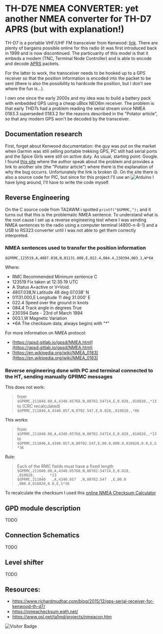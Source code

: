 # TH-D7E NMEA CONVERTER: yet another NMEA converter for TH-D7 APRS (but with explanation!)
TH-D7 is a portable VHF/UHF FM transceiver from Kenwood: [link](https://www.kenwood.com/i/products/info/amateur/thd7ae.html).
There are plenty of bargains possible online for this radio (it was first introduced back in 1999 and is now discontinued.
The particuarity of this model is that it embeds a modem (TNC, Terminal Node Controller) and is able to encode and decode [APRS](https://aprs.fi/) packets.

For the latter to work, the transceiver needs to be hooked up to a GPS receiver so that the position information is encoded into the packet to be sent (there is also the possibility to hardcode the position, but I don't see where the fun is...).

I own one since the early 2000s and my idea was to build a battery pack with embedded GPS using a cheap uBlox NEO6m receiver.
The problem is that early THD7s had a problem reading the serial stream since NMEA 0183.3 superseded 0183.2 for the reasons described in the "Potator article", so that any modern GPS won't be decoded by the transceiver.

## Documentation research
First, forget about Kenwood documentation: the guy was put on the market when Garmin was still selling portable trekking GPS, PC still had serial ports and the Spice Girls were still on active duty.
As usual, starting point: Google. I found [this site](https://www.qsl.net/ta1md/projects/nmeacon.htm) where the author speak about the problem and provides a link to another site (the "Potator article") where there is the explanation of why the bug occurrs. Unfortunately the link is broken 😢.
On the site there is also a source code for PIC, but since for this project I'll use an ![Arduino](https://img.shields.io/badge/-Arduino-00979D?style=for-the-badge&logo=Arduino&logoColor=white) I have lying around, I'll have to write the code myself.

## Reverse Engineering
On the C source code from TA2AWM i spotted ```printf("$GPRMC,");``` and it turns out that this is the problematic NMEA sentence. To understand what is the root cause I set up a reverse engineering test where I was sending NMEA sentences to the radio using a computer terminal (4800-n-8-1) and a USB to RS323 converter until I was not able to get them correctly interpreted. 

### NMEA sentences used to transfer the position information
```$GPRMC,123519,A,4807.038,N,01131.000,E,022.4,084.4,230394,003.1,W*6A```

Where:

* RMC           Recommended Minimum sentence C
* 123519        Fix taken at 12:35:19 UTC
* A             Status A=active or V=Void.
* 4807.038,N    Latitude 48 deg 07.038' N
* 01131.000,E   Longitude 11 deg 31.000' E
* 022.4         Speed over the ground in knots
* 084.4         Track angle in degrees True
* 230394        Date - 23rd of March 1994
* 003.1,W       Magnetic Variation
* \*6A          The checksum data, always begins with "\*"

For more information on NMEA protocol:
* [https://gpsd.gitlab.io/gpsd/NMEA.html](https://gpsd.gitlab.io/gpsd/NMEA.html)
* [https://en.wikipedia.org/wiki/NMEA_0183](https://en.wikipedia.org/wiki/NMEA_0183)

### Reverse engineering done with PC and terminal connected to the HT, sending manually GPRMC messages
This does not work:  
>from ```$GPRMC,211040.00,A,4340.05768,N,00702.54714,E,0.028,,010820,,*13```  
>to (CRC recalculated) ```$GPRMC,211040,A,4340.057,N,0702.547,E,0.028,,010820,,*06```  

This works:  
>from ```$GPRMC,211040.00,A,4340.05768,N,00702.54714,E,0.028,,010820,,*13```  
>to ```$GPRMC,211040,A,4340.057,N,00702.547,E,00.0,000.0,010820,0.0,E,S*36```  

Rule:  
>Each of the RMC fields must have a fixed length  
>```$GPRMC,211040.00,A,4340.05768,N,00702.54714,E,0.028,     ,010820,   ,   *13```  
>```$GPRMC,211040   ,A,4340.057  ,N,00702.547  ,E,00.0 ,000.0,010820,0.0,E,S*36```

To recalculate the checksum I used this [online NMEA Checksum Calculator](https://nmeachecksum.eqth.net/)

## GPD module description

TODO

## Connection Schematics

TODO

## Level shifter

TODO

## Resources:
* https://www.richardmudhar.com/blog/2015/12/gps-serial-receiver-for-kenwood-th-d7/
* https://nmeachecksum.eqth.net/
* https://www.qsl.net/ta1md/projects/nmeacon.htm

![Visitor Badge](https://visitor-badge.laobi.icu/badge?page_id=sterrando.TH-D7E_NMEA_CONVERTER)
